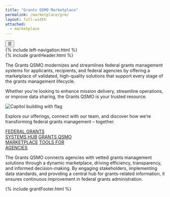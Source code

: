 ```yaml
---
title: "Grants QSMO Marketplace"
permalink: /marketplace/grm/
layout: full-width
attached:
  - marketplace
---
```


<div class="grid-container">
<button class="menu-toggle" onclick="toggleSidebar()">☰</button>
  <div id="esgms-header" class="grid-row">
    {% include left-navigation.html %}
    <div class="column-left desktop:grid-col-9">
      {% include grantHeader.html %}
      <div class="home-content">
        <div class="intro-text">
      <div class="text">
        <p>The Grants QSMO modernizes and streamlines federal grants management systems for applicants, recipients, and federal agencies by offering a marketplace of validated, high-quality solutions that support every stage of the grants management lifecycle.</p>
        <p>Whether you're looking to enhance mission delivery, streamline operations, or improve data sharing, the Grants QSMO is your trusted resource.</p>
      </div>
      <div class="image">
        <img src="{{site.baseurl}}/assets/images/marketplace/Capitol.svg" alt="Capitol building with flag">
      </div>
    </div>
     <p class="italic-bold">
          Explore our offerings, connect with our team, and discover how we’re transforming federal grants management – together.
        </p>
    <div class="buttons">
      <a href="{{site.baseurl}}/marketplace/marketplace-catalog/federal" class="button">FEDERAL GRANTS <br>SYSTEMS HUB</a>
      <a href="{{site.baseurl}}/marketplace/marketplace-catalog/commercial" class="button">GRANTS QSMO <br>MARKETPLACE</a>
      <a href="{{site.baseurl}}/marketplace/marketplace-catalog/mandatory" class="button">TOOLS FOR <br>AGENCIES</a>
    </div>
    <p class="paragraph">
      The Grants QSMO connects agencies with vetted grants management solutions through a dynamic marketplace, driving efficiency, transparency, and informed decision-making. By engaging stakeholders, implementing data standards, and providing a central hub for grants-related information, it ensures continuous improvement in federal grants administration.
    </p>
    </div>
      {% include grantFooter.html %}
    </div> 
  </div>
</div>
